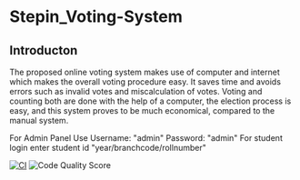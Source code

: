 # Stepin_Voting-System

## Introducton

The proposed online voting system makes use of computer and internet which makes the overall voting procedure easy. It saves time and avoids errors such as invalid votes and miscalculation of votes. Voting and counting both are done with the help of a computer, the election process is easy, and this system proves to be much economical, compared to the manual system.

For Admin Panel Use Username: "admin" Password: "admin"
For student login enter student id "year/branchcode/rollnumber"


[![CI](https://github.com/vgbhagya/Stepin_Voting-System/actions/workflows/main.yml/badge.svg)](https://github.com/vgbhagya/Stepin_Voting-System/actions/workflows/main.yml)
![Code Quality Score](https://www.code-inspector.com/project/27836/score/svg)

